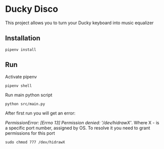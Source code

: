 # Ducky Disco

This project allows you to turn your Ducky keyboard into music equalizer

## Installation
`pipenv install`

## Run
Activate pipenv

`pipenv shell`

Run main python script

`python src/main.py`

After first run you will get an error:

*PermissionError: [Errno 13] Permission denied: '/dev/hidrawX'*. Where X - is a specific port number, assigned by OS.
To resolve it you need to grant permissions for this port

`sudo chmod 777 /dev/hidrawX`


